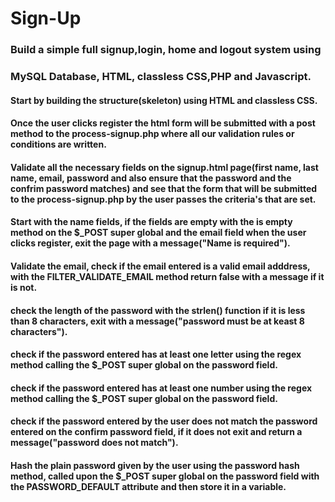 # Sign-Up
### Build a simple full signup,login, home and logout system using 
### MySQL Database, HTML,  classless CSS,PHP and Javascript.

####  Start by building the structure(skeleton) using HTML and classless CSS.

#### Once the user clicks register the html form will be submitted with a post method to the process-signup.php where all our validation rules or conditions are written.

#### Validate all the necessary fields on the signup.html page(first name, last name, email, password and also ensure that the password and the confrim password matches) and see that the form that will be submitted to the process-signup.php by the user passes the criteria's that are set.

#### Start with the name fields, if the fields are empty with the is empty method on the $_POST super global and the email field when the user clicks register, exit the page with a message("Name is required").

#### Validate the email, check if the email entered is a valid email adddress, with the FILTER_VALIDATE_EMAIL method return false with a message if it is not.

#### check the length of the password  with the strlen() function if it is less than 8 characters, exit with a message("password must be at keast 8 characters").

#### check if the password entered has at least one letter using the regex method calling the $_POST super global on the password field.

#### check if the password entered has at least one number using the regex method calling the $_POST super global on the password field.

#### check if the password entered by the user does not match the password entered on the confirm password field, if it does not exit and return a message("password does not match").

#### Hash the plain password  given by the user using the password hash method, called upon the $_POST super global on the password field with the PASSWORD_DEFAULT attribute and  then store it in a variable.